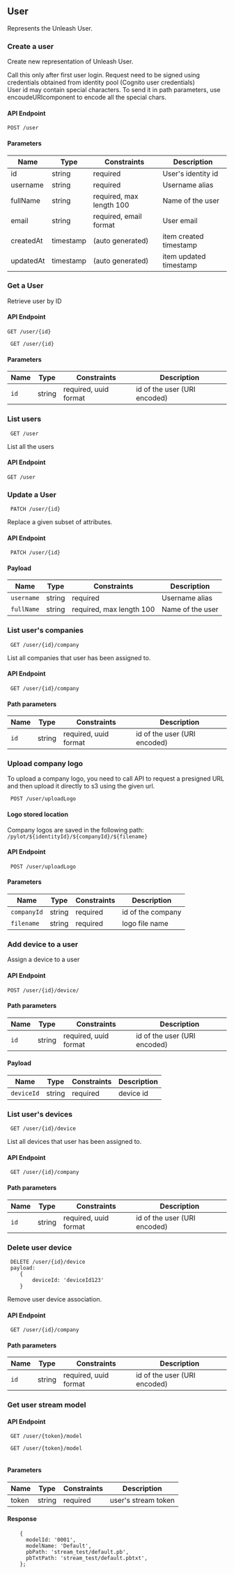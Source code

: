 ## User
Represents the Unleash User.

### Create a user

Create new representation of Unleash User. 

<aside class="notice">
Call this only after first user login. Request need to be signed using credentials obtained from identity pool (Cognito user credentials)
</aside>
<aside class="notice">
User id may contain special characters. To send it in path parameters, use encoudeURIcomponent to encode all the special chars.
</aside>

#### API Endpoint

`POST /user`

#### Parameters

Name | Type | Constraints | Description
--------|-------|--------- | ------
id | string | required | User's identity id 
username | string | required | Username alias
fullName | string | required, max length 100 | Name of the user
email | string | required, email format | User email
createdAt | timestamp | (auto generated) | item created timestamp
updatedAt | timestamp | (auto generated) | item updated timestamp


### Get a User

Retrieve user by ID

#### API Endpoint

 `GET /user/{id}`

```
 GET /user/{id}
```


#### Parameters

Name | Type | Constraints | Description
--------|-------|--------- | ------
`id` | string | required, uuid format| id of the user (URI encoded)



### List users

```
 GET /user
```
List all the users
#### API Endpoint

 `GET /user`

### Update a User

 
```
 PATCH /user/{id}
```
Replace a given subset of attributes.

#### API Endpoint

 ` PATCH /user/{id}`

#### Payload

Name | Type | Constraints | Description
--------|-------|--------- | ------
`username` | string | required | Username alias
`fullName` | string | required, max length 100 | Name of the user


### List user's companies

 
```
 GET /user/{id}/company
```
List all companies that user has been assigned to.


#### API Endpoint

 ` GET /user/{id}/company`
 
#### Path parameters

Name | Type | Constraints | Description
--------|-------|--------- | ------
`id` | string | required, uuid format| id of the user (URI encoded)


### Upload company logo

To upload a company logo, you need to call API to request a presigned URL and then upload it directly to s3 using the given url.
 
```
 POST /user/uploadLogo
```

#### Logo stored location

Company logos are saved in the following path:
`/pylot/${identityId}/${companyId}/${filename}`

#### API Endpoint

 ` POST /user/uploadLogo`
 
#### Parameters
Name | Type | Constraints | Description
--------|-------|--------- | ------
`companyId` | string | required| id of the company
`filename` | string | required| logo file name


### Add device to a user

Assign a device to a user

#### API Endpoint

`POST /user/{id}/device/`

#### Path parameters
Name | Type | Constraints | Description
--------|-------|--------- | ------
`id` | string | required, uuid format| id of the user (URI encoded)

#### Payload
Name | Type | Constraints | Description
--------|-------|--------- | ------
`deviceId` | string | required| device id


### List user's devices

 
```
 GET /user/{id}/device
```
List all devices that user has been assigned to.


#### API Endpoint

 ` GET /user/{id}/company`
 
#### Path parameters

Name | Type | Constraints | Description
--------|-------|--------- | ------
`id` | string | required, uuid format| id of the user (URI encoded)

### Delete user device

 
```
 DELETE /user/{id}/device
 payload: 
    { 
        deviceId: 'deviceId123'
    }
```
Remove user device association.


#### API Endpoint

 ` GET /user/{id}/company`
 
#### Path parameters

Name | Type | Constraints | Description
--------|-------|--------- | ------
`id` | string | required, uuid format| id of the user (URI encoded)



### Get user stream model

#### API Endpoint

 ` GET /user/{token}/model`
 
```
 GET /user/{token}/model
  
```

#### Parameters

Name | Type | Constraints | Description
--------|-------|--------- | ------
token | string | required | user's stream token


#### Response

```
    {
      modelId: '0001',
      modelName: 'Default',
      pbPath: 'stream_test/default.pb',
      pbTxtPath: 'stream_test/default.pbtxt',
    };
```

